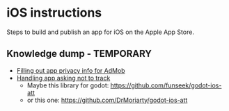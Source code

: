 # iOS instructions

Steps to build and publish an app for iOS on the Apple App Store.

## Knowledge dump - TEMPORARY

- [Filling out app privacy info for AdMob](https://levelup.gitconnected.com/filling-out-the-app-privacy-section-in-app-store-connect-for-admob-users-bca0768ad86e)
- [Handling app asking not to track](https://support.apple.com/en-us/HT212025)
  - Maybe this library for godot: https://github.com/funseek/godot-ios-att
  - or this one: https://github.com/DrMoriarty/godot-ios-att

